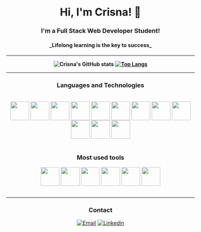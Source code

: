 <div align="center">

<h1> Hi, I'm Crisna! 👋 </h1>

<h3> I'm a Full Stack Web Developer Student! </h3>
<h4>_Lifelong learning is the key to success_<h4>
<hr>

![Crisna's GitHub stats](https://github-readme-stats.vercel.app/api?username=crisnabto&show_icons=true&theme=dark&count_private=true&bg_color=0d1117&hide_border=true&title_color=ef476f&icon_color=ef476f&hide=issues)
[![Top Langs](https://github-readme-stats.vercel.app/api/top-langs/?username=crisnabto&layout=compact&bg_color=0d1117&hide_border=true&title_color=ef476f&langs_count=8)](https://github.com/anuraghazra/github-readme-stats)

<hr>
    
### Languages and Technologies

<div style="display: inline_block"><br/>
    <img align="center" src="https://tinyurl.com/3z69a73c" width="50px">
    <img align="center" src="https://tinyurl.com/m5azu9jz" width="50px">
    <img align="center" src="https://tinyurl.com/mpzcwpc6" width="50px">
    <img align="center" src="https://tinyurl.com/2rfwushy" width="50px">
    <img align="center" src="https://tinyurl.com/5n8tjp7t" width="50px">
    <img align="center" src="https://tinyurl.com/263j827n" width="50px">
    <img align="center" src="https://tinyurl.com/2p823epv" width="50px">
    <img align="center" src="https://tinyurl.com/43m8bzdc" width="50px">
    <img align="center" src="https://tinyurl.com/2wcb2dn3" width="50px">
    <img align="center" src="https://tinyurl.com/tttbdzvs" width="50px">
    <img align="center" src="https://tinyurl.com/4cm29wc8" width="50px">
    <img align="center" src="https://tinyurl.com/bd7sdt9a" width="50px">  
</div>
<br>

### Most used tools
<div>
    <img align="center" src="https://tinyurl.com/527jawcx" width="50px">
    <img align="center" src="https://tinyurl.com/zfa6znmz" width="50px">
    <img align="center" src="https://tinyurl.com/25f2d9ud" width="50px">
    <img align="center" src="https://tinyurl.com/ycknwf3y" width="50px">
    <img align="center" src="https://tinyurl.com/tbxcup3c" width="50px">
    <img align="center" src="https://tinyurl.com/39dyhdx3" width="50px">
</div>
<br>
<hr>

### Contact

[![Email](https://img.shields.io/badge/Gmail-D14836?style=for-the-badge&logo=gmail&logoColor=white)](mailto:crisnabto@gmail.com)
[![Linkedin](https://img.shields.io/badge/LinkedIn-0077B5?style=for-the-badge&logo=linkedin&logoColor=white)](https://www.linkedin.com/in/crisna-bezerra/)
    
</div>
